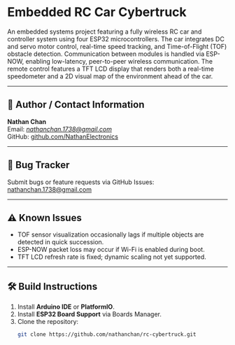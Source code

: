 # Embedded RC Car Cybertruck

An embedded systems project featuring a fully wireless RC car and controller system using four ESP32 microcontrollers. The car integrates DC and servo motor control, real-time speed tracking, and Time-of-Flight (TOF) obstacle detection. Communication between modules is handled via ESP-NOW, enabling low-latency, peer-to-peer wireless communication. The remote control features a TFT LCD display that renders both a real-time speedometer and a 2D visual map of the environment ahead of the car.

---

## 📌 Author / Contact Information

**Nathan Chan**  
Email: *nathanchan.1738@gmail.com*  
GitHub: [github.com/NathanElectronics](https://github.com/NathanElectronics)

---

## 🐞 Bug Tracker

Submit bugs or feature requests via GitHub Issues:  
[nathanchan.1738@gmail.com](nathanchan.1738@gmail.com)

---

## ⚠️ Known Issues

- TOF sensor visualization occasionally lags if multiple objects are detected in quick succession.
- ESP-NOW packet loss may occur if Wi-Fi is enabled during boot.
- TFT LCD refresh rate is fixed; dynamic scaling not yet supported.

---

## 🛠️ Build Instructions

1. Install **Arduino IDE** or **PlatformIO**.
2. Install **ESP32 Board Support** via Boards Manager.
3. Clone the repository:
   ```bash
   git clone https://github.com/nathanchan/rc-cybertruck.git

